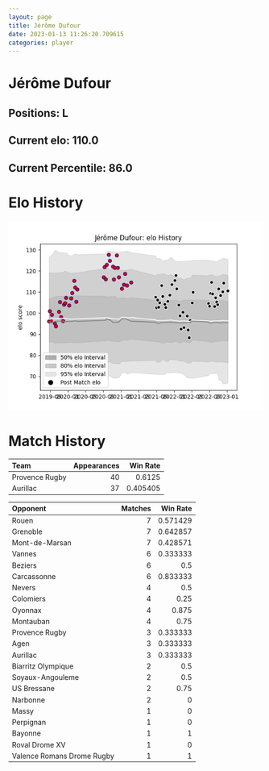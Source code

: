 ```yaml
---  
layout: page  
title: Jérôme Dufour  
date: 2023-01-13 11:26:20.709615  
categories: player  
---
```

# Jérôme Dufour

## Positions: L

## Current elo: 110.0

## Current Percentile: 86.0

# Elo History


![elo history](history_JérômeDufour.png)
# Match History


| Team           |   Appearances |   Win Rate |
|:---------------|--------------:|-----------:|
| Provence Rugby |            40 |   0.6125   |
| Aurillac       |            37 |   0.405405 |

| Opponent                   |   Matches |   Win Rate |
|:---------------------------|----------:|-----------:|
| Rouen                      |         7 |   0.571429 |
| Grenoble                   |         7 |   0.642857 |
| Mont-de-Marsan             |         7 |   0.428571 |
| Vannes                     |         6 |   0.333333 |
| Beziers                    |         6 |   0.5      |
| Carcassonne                |         6 |   0.833333 |
| Nevers                     |         4 |   0.5      |
| Colomiers                  |         4 |   0.25     |
| Oyonnax                    |         4 |   0.875    |
| Montauban                  |         4 |   0.75     |
| Provence Rugby             |         3 |   0.333333 |
| Agen                       |         3 |   0.333333 |
| Aurillac                   |         3 |   0.333333 |
| Biarritz Olympique         |         2 |   0.5      |
| Soyaux-Angouleme           |         2 |   0.5      |
| US Bressane                |         2 |   0.75     |
| Narbonne                   |         2 |   0        |
| Massy                      |         1 |   0        |
| Perpignan                  |         1 |   0        |
| Bayonne                    |         1 |   1        |
| Roval Drome XV             |         1 |   0        |
| Valence Romans Drome Rugby |         1 |   1        |